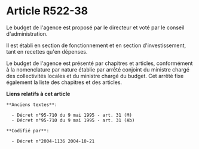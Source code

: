 # Article R522-38

Le budget de l'agence est proposé par le directeur et voté par le conseil d'administration.

Il est établi en section de fonctionnement et en section d'investissement, tant en recettes qu'en dépenses.

Le budget de l'agence est présenté par chapitres et articles, conformément à la nomenclature par nature établie par arrêté
conjoint du ministre chargé des collectivités locales et du ministre chargé du budget. Cet arrêté fixe également la liste des
chapitres et des articles.

**Liens relatifs à cet article**

	**Anciens textes**:

	  - Décret n°95-710 du 9 mai 1995 - art. 31 (M)
	  - Décret n°95-710 du 9 mai 1995 - art. 31 (Ab)

	**Codifié par**:

	  - Décret n°2004-1136 2004-10-21
